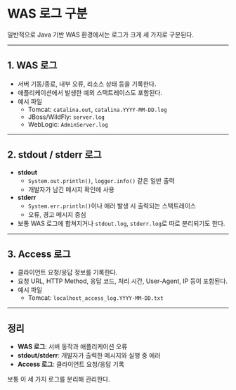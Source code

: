 # WAS 로그 구분

일반적으로 Java 기반 WAS 환경에서는 로그가 크게 세 가지로 구분된다.

---

## 1. WAS 로그
- 서버 기동/종료, 내부 오류, 리소스 상태 등을 기록한다.  
- 애플리케이션에서 발생한 예외 스택트레이스도 포함된다.  
- 예시 파일
  - Tomcat: `catalina.out`, `catalina.YYYY-MM-DD.log`
  - JBoss/WildFly: `server.log`
  - WebLogic: `AdminServer.log`

---

## 2. stdout / stderr 로그
- **stdout**  
  - `System.out.println()`, `logger.info()` 같은 일반 출력  
  - 개발자가 남긴 메시지 확인에 사용  
- **stderr**  
  - `System.err.println()`이나 에러 발생 시 출력되는 스택트레이스  
  - 오류, 경고 메시지 중심  
- 보통 WAS 로그에 합쳐지거나 `stdout.log`, `stderr.log`로 따로 분리되기도 한다.  

---

## 3. Access 로그
- 클라이언트 요청/응답 정보를 기록한다.  
- 요청 URL, HTTP Method, 응답 코드, 처리 시간, User-Agent, IP 등이 포함된다.  
- 예시 파일
  - Tomcat: `localhost_access_log.YYYY-MM-DD.txt`  

---

## 정리
- **WAS 로그**: 서버 동작과 애플리케이션 오류  
- **stdout/stderr**: 개발자가 출력한 메시지와 실행 중 에러  
- **Access 로그**: 클라이언트 요청/응답 기록  

보통 이 세 가지 로그를 분리해 관리한다.